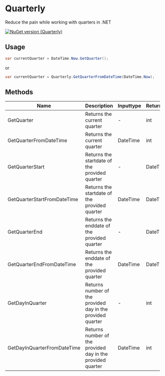 # Quarterly
Reduce the pain while working with quarters in .NET

[![NuGet version (Quarterly)](https://img.shields.io/nuget/v/Quarterly.svg?style=flat-square)](https://www.nuget.org/packages/Quarterly/)

## Usage

```cs
var currentQuarter = DateTime.Now.GetQuarter();
```
or
```cs
var currentQuarter = Quarterly.GetQuarterFromDateTime(DateTime.Now);
```

## Methods
|Name | Description | Inputtype | Returntype |
| ----------- | ----------- | ----------- | ----------- |
| GetQuarter | Returns the current quarter | - | int |
| GetQuarterFromDateTime | Returns the current quarter | DateTime | int |
| GetQuarterStart | Returns the startdate of the provided quarter | - | DateTime |
| GetQuarterStartFromDateTime | Returns the startdate of the provided quarter | DateTime | DateTime |
| GetQuarterEnd | Returns the enddate of the provided quarter | - | DateTime |
| GetQuarterEndFromDateTime | Returns the enddate of the provided quarter | DateTime | DateTime |
| GetDayInQuarter | Returns number of the provided day in the provided quarter | - | int |
| GetDayInQuarterFromDateTime | Returns number of the provided day in the provided quarter | DateTime | int |
